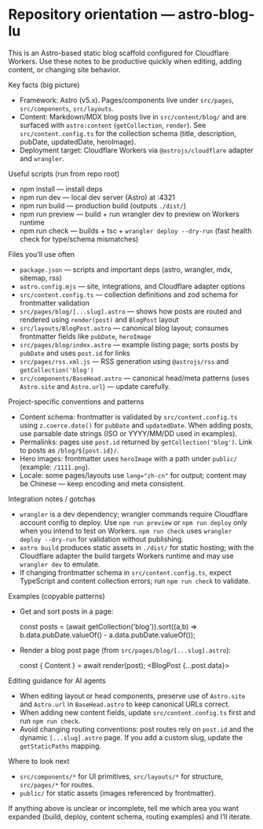 <!-- Copilot instructions for contributors/AI agents. Keep short, actionable, and specific to this repo. -->
# Repository orientation — astro-blog-lu

This is an Astro-based static blog scaffold configured for Cloudflare Workers. Use these notes to be productive quickly when editing, adding content, or changing site behavior.

Key facts (big picture)
- Framework: Astro (v5.x). Pages/components live under `src/pages`, `src/components`, `src/layouts`.
- Content: Markdown/MDX blog posts live in `src/content/blog/` and are surfaced with `astro:content` (`getCollection`, `render`). See `src/content.config.ts` for the collection schema (title, description, pubDate, updatedDate, heroImage).
- Deployment target: Cloudflare Workers via `@astrojs/cloudflare` adapter and `wrangler`.

Useful scripts (run from repo root)
- npm install — install deps
- npm run dev — local dev server (Astro) at :4321
- npm run build — production build (outputs `./dist/`)
- npm run preview — build + run wrangler dev to preview on Workers runtime
- npm run check — builds + tsc + `wrangler deploy --dry-run` (fast health check for type/schema mismatches)

Files you’ll use often
- `package.json` — scripts and important deps (astro, wrangler, mdx, sitemap, rss)
- `astro.config.mjs` — site, integrations, and Cloudflare adapter options
- `src/content.config.ts` — collection definitions and zod schema for frontmatter validation
- `src/pages/blog/[...slug].astro` — shows how posts are routed and rendered using `render(post)` and `BlogPost` layout
- `src/layouts/BlogPost.astro` — canonical blog layout; consumes frontmatter fields like `pubDate`, `heroImage`
- `src/pages/blog/index.astro` — example listing page; sorts posts by `pubDate` and uses `post.id` for links
- `src/pages/rss.xml.js` — RSS generation using `@astrojs/rss` and `getCollection('blog')`
- `src/components/BaseHead.astro` — canonical head/meta patterns (uses `Astro.site` and `Astro.url`) — update carefully.

Project-specific conventions and patterns
- Content schema: frontmatter is validated by `src/content.config.ts` using `z.coerce.date()` for `pubDate` and `updatedDate`. When adding posts, use parsable date strings (ISO or YYYY/MM/DD used in examples).
- Permalinks: pages use `post.id` returned by `getCollection('blog')`. Link to posts as `/blog/${post.id}/`.
- Hero images: frontmatter uses `heroImage` with a path under `public/` (example: `/1111.png`).
- Locale: some pages/layouts use `lang="zh-cn"` for output; content may be Chinese — keep encoding and meta consistent.

Integration notes / gotchas
- `wrangler` is a dev dependency; wrangler commands require Cloudflare account config to deploy. Use `npm run preview` or `npm run deploy` only when you intend to test on Workers. `npm run check` uses `wrangler deploy --dry-run` for validation without publishing.
- `astro build` produces static assets in `./dist/` for static hosting; with the Cloudflare adapter the build targets Workers runtime and may use `wrangler dev` to emulate.
- If changing frontmatter schema in `src/content.config.ts`, expect TypeScript and content collection errors; run `npm run check` to validate.

Examples (copyable patterns)
- Get and sort posts in a page:

  const posts = (await getCollection('blog')).sort((a,b) =&gt; b.data.pubDate.valueOf() - a.data.pubDate.valueOf());

- Render a blog post page (from `src/pages/blog/[...slug].astro`):

  const { Content } = await render(post);
  <BlogPost {...post.data}>
    <Content />
  </BlogPost>

Editing guidance for AI agents
- When editing layout or head components, preserve use of `Astro.site` and `Astro.url` in `BaseHead.astro` to keep canonical URLs correct.
- When adding new content fields, update `src/content.config.ts` first and run `npm run check`.
- Avoid changing routing conventions: post routes rely on `post.id` and the dynamic `[...slug].astro` page. If you add a custom slug, update the `getStaticPaths` mapping.

Where to look next
- `src/components/*` for UI primitives, `src/layouts/*` for structure, `src/pages/*` for routes.
- `public/` for static assets (images referenced by frontmatter).

If anything above is unclear or incomplete, tell me which area you want expanded (build, deploy, content schema, routing examples) and I’ll iterate.
